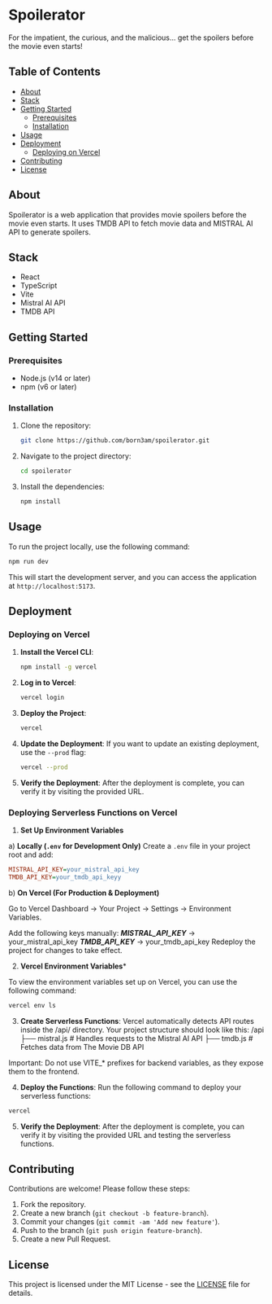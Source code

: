 # Spoilerator

For the impatient, the curious, and the malicious... get the spoilers before the movie even starts!

## Table of Contents

- [About](#about)
- [Stack](#stack)
- [Getting Started](#getting-started)
  - [Prerequisites](#prerequisites)
  - [Installation](#installation)
- [Usage](#usage)
- [Deployment](#deployment)
  - [Deploying on Vercel](#deploying-on-vercel)
- [Contributing](#contributing)
- [License](#license)

## About

Spoilerator is a web application that provides movie spoilers before the movie even starts. It uses TMDB API to fetch movie data and MISTRAL AI API to generate spoilers.

## Stack
  - React
  - TypeScript
  - Vite
  - Mistral AI API
  - TMDB API

## Getting Started

### Prerequisites

- Node.js (v14 or later)
- npm (v6 or later)

### Installation

1. Clone the repository:
   ```bash
   git clone https://github.com/born3am/spoilerator.git
   ```

2. Navigate to the project directory:
   ```bash
   cd spoilerator
   ```

3. Install the dependencies:
   ```bash
   npm install
   ```

## Usage

To run the project locally, use the following command:
```bash
npm run dev
```

This will start the development server, and you can access the application at `http://localhost:5173`.

## Deployment

### Deploying on Vercel

1. **Install the Vercel CLI**:
   ```bash
   npm install -g vercel
   ```

2. **Log in to Vercel**:
   ```bash
   vercel login
   ```

3. **Deploy the Project**:
   ```bash
   vercel
   ```

4. **Update the Deployment**:
   If you want to update an existing deployment, use the `--prod` flag:
   ```bash
   vercel --prod
   ```

5. **Verify the Deployment**:
   After the deployment is complete, you can verify it by visiting the provided URL.

### Deploying Serverless Functions on Vercel

1. **Set Up Environment Variables**

a) **Locally (`.env` for Development Only)**
Create a `.env` file in your project root and add:

```ini
MISTRAL_API_KEY=your_mistral_api_key
TMDB_API_KEY=your_tmdb_api_keyy
```

b) **On Vercel (For Production & Deployment)**

Go to Vercel Dashboard → Your Project → Settings → Environment Variables.

Add the following keys manually:
***MISTRAL_API_KEY*** → your_mistral_api_key
***TMDB_API_KEY*** → your_tmdb_api_key
Redeploy the project for changes to take effect.

2. **Vercel Environment Variables***

To view the environment variables set up on Vercel, you can use the following command:

```bash
vercel env ls
```

3. **Create Serverless Functions**:
Vercel automatically detects API routes inside the /api/ directory. Your project structure should look like this:
/api
  ├── mistral.js   # Handles requests to the Mistral AI API
  ├── tmdb.js      # Fetches data from The Movie DB API

Important: Do not use VITE_* prefixes for backend variables, as they expose them to the frontend.

4. **Deploy the Functions**:
Run the following command to deploy your serverless functions:
```bash
vercel
```

5. **Verify the Deployment**:
After the deployment is complete, you can verify it by visiting the provided URL and testing the serverless functions.


## Contributing

Contributions are welcome! Please follow these steps:
1. Fork the repository.
2. Create a new branch (`git checkout -b feature-branch`).
3. Commit your changes (`git commit -am 'Add new feature'`).
4. Push to the branch (`git push origin feature-branch`).
5. Create a new Pull Request.

## License

This project is licensed under the MIT License - see the [LICENSE](LICENSE) file for details.

